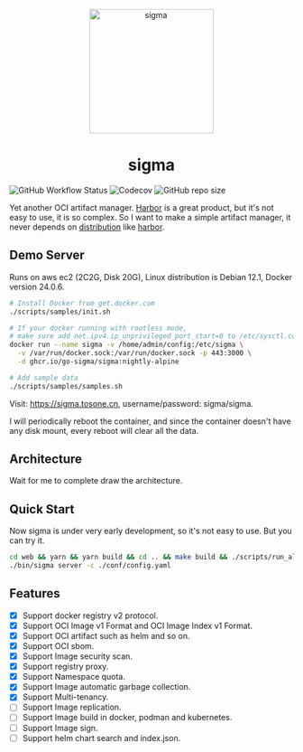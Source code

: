 <p align="center">
  <a href="https://github.com/go-sigma/sigma">
    <img alt="sigma" src="https://media.githubusercontent.com/media/go-sigma/sigma/main/assets/sigma.svg" width="220"/>
  </a>
</p>
<h1 align="center">sigma</h1>

![GitHub Workflow Status](https://img.shields.io/github/actions/workflow/status/go-sigma/sigma/test.yml?style=for-the-badge) ![Codecov](https://img.shields.io/codecov/c/github/go-sigma/sigma?style=for-the-badge) ![GitHub repo size](https://img.shields.io/github/repo-size/go-sigma/sigma?style=for-the-badge)

Yet another OCI artifact manager. [Harbor](https://goharbor.io/) is a great product, but it's not easy to use, it is so complex. So I want to make a simple artifact manager, it never depends on [distribution](https://github.com/distribution/distribution) like [harbor](https://goharbor.io/).

## Demo Server

Runs on aws ec2 (2C2G, Disk 20G), Linux distribution is Debian 12.1, Docker version 24.0.6.

``` sh
# Install Docker from get.docker.com
./scripts/samples/init.sh

# If your docker running with rootless mode,
# make sure add net.ipv4.ip_unprivileged_port_start=0 to /etc/sysctl.conf and run sudo sysctl --system.
docker run --name sigma -v /home/admin/config:/etc/sigma \
  -v /var/run/docker.sock:/var/run/docker.sock -p 443:3000 \
  -d ghcr.io/go-sigma/sigma:nightly-alpine

# Add sample data
./scripts/samples/samples.sh
```

Visit: <https://sigma.tosone.cn>, username/password: sigma/sigma.

I will periodically reboot the container, and since the container doesn't have any disk mount, every reboot will clear all the data.

## Architecture

Wait for me to complete draw the architecture.

## Quick Start

Now sigma is under very early development, so it's not easy to use. But you can try it.

``` bash
cd web && yarn && yarn build && cd .. && make build && ./scripts/run_all.sh
./bin/sigma server -c ./conf/config.yaml
```

## Features

- [x] Support docker registry v2 protocol.
- [x] Support OCI Image v1 Format and OCI Image Index v1 Format.
- [x] Support OCI artifact such as helm and so on.
- [x] Support OCI sbom.
- [x] Support Image security scan.
- [x] Support registry proxy.
- [x] Support Namespace quota.
- [x] Support Image automatic garbage collection.
- [x] Support Multi-tenancy.
- [ ] Support Image replication.
- [ ] Support Image build in docker, podman and kubernetes.
- [ ] Support Image sign.
- [ ] Support helm chart search and index.json.
